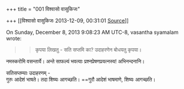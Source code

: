 +++
title = "001 विश्वासो वासुकिजः"

+++
[[विश्वासो वासुकिजः	2013-12-09, 00:31:01 [Source](https://groups.google.com/g/samskrita/c/43g4HV6qPxI)]]



  
  
On Sunday, December 8, 2013 9:08:23 AM UTC-8, vasantha syamalam wrote:

> 
> >   
> > 
> >   
> > 
> > कृपया लिखतु - सति सप्तमि का? उदाहरणेन बोधयतु कृपया।  
>   
> > 

  

नमस्करोमि वसन्तार्ये। अन्ते साफल्यं भवत्याः प्रश्नप्रेषणप्रयत्नस्य! अभिनन्दनानि।

  

सतिसप्तम्याः उदाहरणम् -  
गुरुः आदेशं भाषते। तदा शिष्यः आगच्छति। ==गुरौ आदेशं भाषमाणे, शिष्यः आगच्छति।

  

  

